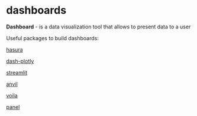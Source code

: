 # dashboards

**Dashboard** - is a data visualization tool that allows to present data to a user 


Useful packages to build dashboards: 

[hasura](https://hasura.io/products/)

[dash-plotly](https://plotly.com/dash/)

[streamlit](https://streamlit.io/)

[anvil](https://anvil.works/)

[voila](https://voila.readthedocs.io/en/stable/using.html)

[panel](https://panel.holoviz.org/)
